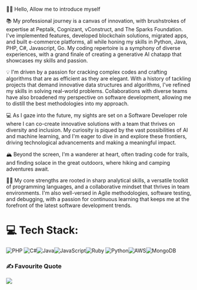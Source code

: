 👋🏽 Hello, Allow me to introduce myself

📚 My professional journey is a canvas of innovation, with brushstrokes of expertise at Peptalk, Cognizant, vConstruct, and The Sparks Foundation. I've implemented features, developed blockchain solutions, migrated apps, and built e-commerce platforms, all while honing my skills in Python, Java, PHP, C#, Javascript, Go. My coding repertoire is a symphony of diverse experiences, with a grand finale of creating a generative AI chatapp that showcases my skills and passion.

💡 I'm driven by a passion for cracking complex codes and crafting algorithms that are as efficient as they are elegant. With a history of tackling projects that demand innovative data structures and algorithms, I've refined my skills in solving real-world problems. Collaborations with diverse teams have also broadened my perspective on software development, allowing me to distill the best methodologies into my approach.

💻 As I gaze into the future, my sights are set on a Software Developer role where I can co-create innovative solutions with a team that thrives on diversity and inclusion. My curiosity is piqued by the vast possibilities of AI and machine learning, and I'm eager to dive in and explore these frontiers, driving technological advancements and making a meaningful impact.

🏔 Beyond the screen, I'm a wanderer at heart, often trading code for trails, and finding solace in the great outdoors, where hiking and camping adventures await.

💪🏽 My core strengths are rooted in sharp analytical skills, a versatile toolkit of programming languages, and a collaborative mindset that thrives in team environments. I'm also well-versed in Agile methodologies, software testing, and debugging, with a passion for continuous learning that keeps me at the forefront of the latest software development trends.

# 💻 Tech Stack:
![PHP](https://img.shields.io/badge/php-%23777BB4.svg?style=for-the-badge&logo=php&logoColor=white) ![C#](https://img.shields.io/badge/c%23-%23239120.svg?style=for-the-badge&logo=csharp&logoColor=white)![Java](https://img.shields.io/badge/java-%23ED8B00.svg?style=for-the-badge&logo=openjdk&logoColor=white)![JavaScript](https://img.shields.io/badge/javascript-%23323330.svg?style=for-the-badge&logo=javascript&logoColor=%23F7DF1E)![Ruby](https://img.shields.io/badge/ruby-%23CC342D.svg?style=for-the-badge&logo=ruby&logoColor=white)
![Python](https://img.shields.io/badge/python-3670A0?style=plastic&logo=python&logoColor=ffdd54)![AWS](https://img.shields.io/badge/AWS-%23FF9900.svg?style=plastic&logo=amazon-aws&logoColor=white)![MongoDB](https://img.shields.io/badge/MongoDB-%234ea94b.svg?style=plastic&logo=mongodb&logoColor=white)

### ✍️ Favourite Quote
![](https://quotes-github-readme.vercel.app/api?type=horizontal&theme=dark)

<!---
piersdeshmukh/piersdeshmukh is a ✨ special ✨ repository because its `README.md` (this file) appears on your GitHub profile.
You can click the Preview link to take a look at your changes.
--->
